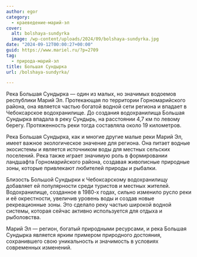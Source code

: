 ```yaml
---
author: egor
category:
  - краеведение-марий-эл
cover:
  alt: bolshaya-sundyrka
  image: /wp-content/uploads/2024/09/bolshaya-sundyrka.jpg
date: "2024-09-12T00:00:27+00:00"
guid: https://www.mariel.ru/?p=2709
tag:
  - природа-марий-эл
title: Большая Сундырка
url: /bolshaya-sundyrka/

---
```

Река Большая Сундырка — один из малых, но значимых водоемов республики Марий Эл. Протекающая по территории Горномарийского района, она является частью богатой водной сети региона и впадает в Чебоксарское водохранилище. До создания водохранилища Большая Сундырка впадала в реку Сундырь, на расстоянии 4,7 км по левому берегу. Протяженность реки тогда составляла около 19 километров.

Река Большая Сундырка, как и многие другие малые реки Марий Эл, имеет важное экологическое значение для региона. Она питает водные экосистемы и является источником воды для местных сельских поселений. Река также играет значимую роль в формировании ландшафта Горномарийского района, создавая живописные природные зоны, которые привлекают любителей природы и рыбалки.

Близость Большой Сундырки к Чебоксарскому водохранилищу добавляет ей популярности среди туристов и местных жителей. Водохранилище, созданное в 1980-х годах, сильно изменило русло реки и её окрестности, увеличив уровень воды и создав новые рекреационные зоны. Это сделало реку частью широкой водной системы, которая сейчас активно используется для отдыха и рыболовства.

Марий Эл — регион, богатый природными ресурсами, и река Большая Сундырка является ярким примером природного достояния, сохранившего свою уникальность и значимость в условиях современных изменений.
